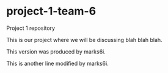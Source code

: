 # project-1-team-6
Project 1 repository

This is our project where we will be discussing blah blah blah.

This version was produced by marks6i.

This is another line modified by marks6i.
